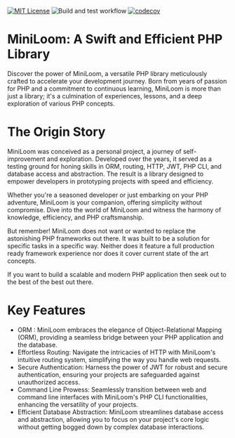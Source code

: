[![MIT License](https://img.shields.io/badge/License-MIT-green.svg)](https://choosealicense.com/licenses/mit/) ![Build and test workflow](https://github.com/zeroline/MiniLoom/actions/workflows/php.yml/badge.svg) [![codecov](https://codecov.io/gh/zeroline/MiniLoom/graph/badge.svg?token=SB650PS1L5)](https://codecov.io/gh/zeroline/MiniLoom)

# MiniLoom: A Swift and Efficient PHP Library

Discover the power of MiniLoom, a versatile PHP library meticulously crafted to accelerate your development journey. Born from years of passion for PHP and a commitment to continuous learning, MiniLoom is more than just a library; it's a culmination of experiences, lessons, and a deep exploration of various PHP concepts.

# The Origin Story
MiniLoom was conceived as a personal project, a journey of self-improvement and exploration. Developed over the years, it served as a testing ground for honing skills in ORM, routing, HTTP, JWT, PHP CLI, and database access and abstraction. The result is a library designed to empower developers in prototyping projects with speed and efficiency.

Whether you're a seasoned developer or just embarking on your PHP adventure, MiniLoom is your companion, offering simplicity without compromise. Dive into the world of MiniLoom and witness the harmony of knowledge, efficiency, and PHP craftsmanship.

But remember! MiniLoom does not want or wanted to replace the astonishing PHP frameworks out there. It was built to be a solution for specific tasks in a specific way. Neither does it feature a full production ready framework experience nor does it cover current state of the art concepts.

If you want to build a scalable and modern PHP application then seek out to the best of the best out there.

# Key Features

- ORM : MiniLoom embraces the elegance of Object-Relational Mapping (ORM), providing a seamless bridge between your PHP application and the database.
- Effortless Routing: Navigate the intricacies of HTTP with MiniLoom's intuitive routing system, simplifying the way you handle web requests.
- Secure Authentication: Harness the power of JWT for robust and secure authentication, ensuring your projects are safeguarded against unauthorized access.
- Command Line Prowess: Seamlessly transition between web and command line interfaces with MiniLoom's PHP CLI functionalities, enhancing the versatility of your projects.
- Efficient Database Abstraction: MiniLoom streamlines database access and abstraction, allowing you to focus on your project's core logic without getting bogged down by complex database interactions.
